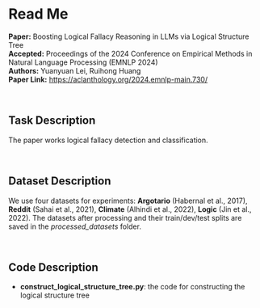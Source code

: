 # Read Me

**Paper:** Boosting Logical Fallacy Reasoning in LLMs via Logical Structure Tree<br/>
**Accepted:** Proceedings of the 2024 Conference on Empirical Methods in Natural Language Processing (EMNLP 2024)<br/>
**Authors:** Yuanyuan Lei, Ruihong Huang<br/>
**Paper Link:** https://aclanthology.org/2024.emnlp-main.730/

<br/>

## Task Description

The paper works logical fallacy detection and classification.

<br/>

## Dataset Description

We use four datasets for experiments: **Argotario** (Habernal et al., 2017), **Reddit** (Sahai et al., 2021), **Climate** (Alhindi et al., 2022), **Logic** (Jin et al., 2022). The datasets after processing and their train/dev/test splits are saved in the _processed_datasets_ folder.

<br/>

## Code Description

* **construct_logical_structure_tree.py**: the code for constructing the logical structure tree
